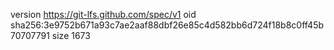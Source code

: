 version https://git-lfs.github.com/spec/v1
oid sha256:3e9752b671a93c7ae2aaf88dbf26e85c4d582bb6d724f18b8c0ff45b70707791
size 1673
